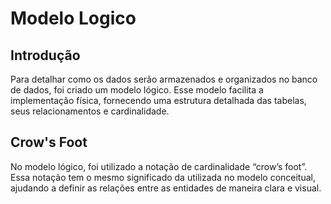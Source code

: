 # Modelo Logico

## Introdução
Para detalhar como os dados serão armazenados e organizados no banco de dados, foi criado um modelo lógico. Esse modelo facilita a implementação física, fornecendo uma estrutura detalhada das tabelas, seus relacionamentos e cardinalidade.

## Crow's Foot
No modelo lógico, foi utilizado a notação de cardinalidade “crow’s foot”. Essa notação tem o mesmo significado da utilizada no modelo conceitual, ajudando a definir as relações entre as entidades de maneira clara e visual.